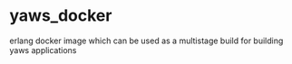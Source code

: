 # yaws_docker
erlang docker image which can be used as a multistage build for building yaws applications
